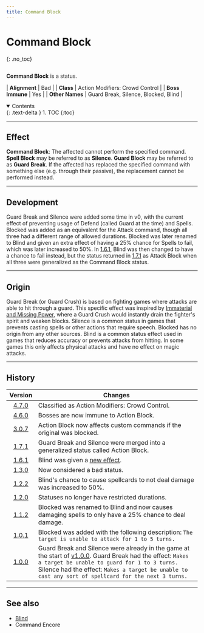 ```yaml
---
title: Command Block
---
```


# Command Block
{: .no_toc}

<div class="row">
<div class="column content" markdown="1">

**Command Block** is a status.

| **Alignment** | Bad |
| **Class** | Action Modifiers: Crowd Control |
| **Boss Immune** | Yes |
| **Other Names** | Guard Break, Silence, Blocked, Blind |

</div>
<div class="column toc" markdown="1">
<details open markdown="block">
<summary>
Contents
</summary>
{: .text-delta }
1. TOC
{:toc}
</details>
</div>
</div> 

---

## Effect

**Command Block**: The affected cannot perform the specified command. **Spell Block** may be referred to as **Silence**. **Guard Block** may be referred to as **Guard Break**. If the affected has replaced the specified command with something else (e.g. through their passive), the replacement cannot be performed instead.

---

## Development

Guard Break and Silence were added some time in v0, with the current effect of preventing usage of Defend (called Guard at the time) and Spells. Blocked was added as an equivalent for the Attack command, though all three had a different range of allowed durations. Blocked was later renamed to Blind and given an extra effect of having a 25% chance for Spells to fail, which was later increased to 50%. In [1.6.1](v1#v1.6.1), Blind was then changed to have a chance to fail instead, but the status returned in [1.7.1](v1#v1.7.1) as Attack Block when all three were generalized as the Command Block status.

---

## Origin

Guard Break (or Guard Crush) is based on fighting games where attacks are able to hit through a guard. This specific effect was inspired by [Immaterial and Missing Power](https://en.touhouwiki.net/wiki/Immaterial_and_Missing_Power), where a Guard Crush would instantly drain the fighter's spirit and weaken blocks. Silence is a common status in games that prevents casting spells or other actions that require speech. Blocked has no origin from any other sources. Blind is a common status effect used in games that reduces accuracy or prevents attacks from hitting. In some games this only affects physical attacks and have no effect on magic attacks.

---

## History

| Version | Changes |
| :---: | --- |
| [4.7.0](v4#v4.7.0) | Classified as Action Modifiers: Crowd Control. |
| [4.6.0](v4#v4.6.0) | Bosses are now immune to Action Block. |
| [3.0.7](v3#v3.0.7) | Action Block now affects custom commands if the original was blocked. |
| [1.7.1](v1#v1.7.1) | Guard Break and Silence were merged into a generalized status called Action Block. |
| [1.6.1](v1#v1.6.1) | Blind was given a [new effect](blind). |
| [1.3.0](v1#v1.3.0) | Now considered a bad status. |
| [1.2.2](v1#v1.2.2) | Blind's chance to cause spellcards to not deal damage was increased to 50%. |
| [1.2.0](v1#v1.2.0) | Statuses no longer have restricted durations. |
| [1.1.2](v1#v1.1.2) | Blocked was renamed to Blind and now causes damaging spells to only have a 25% chance to deal damage. |
| [1.0.1](v1#v1.0.1) | Blocked was added with the following description: `The target is unable to attack for 1 to 5 turns.` |
| [1.0.0](v1#v1.0.0) | Guard Break and Silence were already in the game at the start of [v1.0.0](v1#v1.0.0). Guard Break had the effect: `Makes a target be unable to guard for 1 to 3 turns.` Silence had the effect: `Makes a target be unable to cast any sort of spellcard for the next 3 turns.` |

---

## See also

- [Blind](blind)
- Command Encore